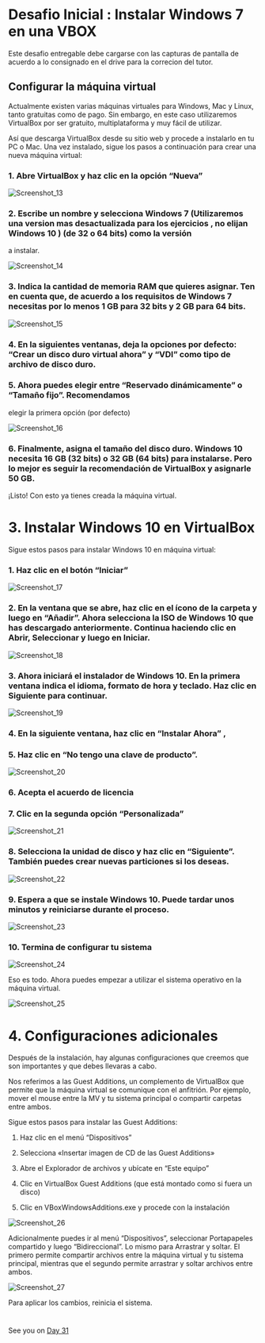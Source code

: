 

# Desafio Inicial : Instalar Windows 7 en una VBOX

Este desafio entregable debe cargarse con las capturas de pantalla de acuerdo a lo consignado en el drive para la correcion del tutor.

## Configurar la máquina virtual

Actualmente existen varias máquinas virtuales para Windows, Mac y Linux, tanto gratuitas como de pago. Sin embargo, en este caso utilizaremos VirtualBox por ser gratuito, multiplataforma y muy fácil de utilizar.

Así que descarga VirtualBox desde su sitio web y procede a instalarlo en tu PC o Mac. Una vez instalado, sigue los pasos a continuación para crear una nueva máquina virtual:

### 1. Abre VirtualBox y haz clic en la opción “Nueva”


![Screenshot_13](https://user-images.githubusercontent.com/96561825/172943248-d849d112-0e9a-4565-85d2-18320eab0ad6.png)



### 2. Escribe un nombre y selecciona Windows 7 (Utilizaremos una version mas desactualizada para los ejercicios , no elijan Windows 10 ) (de 32 o 64 bits) como la versión
a instalar.

![Screenshot_14](https://user-images.githubusercontent.com/96561825/172943310-f05a0d74-320a-427c-95e8-45275a6a1d51.png)

### 3. Indica la cantidad de memoria RAM que quieres asignar. Ten en cuenta que, de acuerdo a los requisitos de Windows 7 necesitas por lo menos 1 GB para 32 bits y 2 GB para 64 bits.


![Screenshot_15](https://user-images.githubusercontent.com/96561825/172943384-c9bd4e30-4093-48a8-8d28-0ea54e2c8373.png)


### 4. En la siguientes ventanas, deja la opciones por defecto: “Crear un disco duro virtual ahora” y “VDI” como tipo de archivo de disco duro.



### 5. Ahora puedes elegir entre “Reservado dinámicamente” o “Tamaño fijo”. Recomendamos
elegir la primera opción (por defecto)

![Screenshot_16](https://user-images.githubusercontent.com/96561825/172943666-472bd6de-8358-4d47-a1a5-4c9ea728d635.png)


### 6. Finalmente, asigna el tamaño del disco duro. Windows 10 necesita 16 GB (32 bits) o 32 GB (64 bits) para instalarse. Pero lo mejor es seguir la recomendación de VirtualBox y asignarle 50 GB.

¡Listo! Con esto ya tienes creada la máquina virtual.

#
#
#



#
# 3. Instalar Windows 10 en VirtualBox

Sigue estos pasos para instalar Windows 10 en máquina virtual:

### 1. Haz clic en el botón “Iniciar”

![Screenshot_17](https://user-images.githubusercontent.com/96561825/172943837-076a31df-e849-4c08-941c-f9ea42f46845.png)


### 2. En la ventana que se abre, haz clic en el ícono de la carpeta y luego en “Añadir”. Ahora selecciona la ISO de Windows 10 que has descargado anteriormente. Continua haciendo clic en Abrir, Seleccionar y luego en Iniciar.



![Screenshot_18](https://user-images.githubusercontent.com/96561825/172943887-509006ac-9fb4-4e6e-a836-78c6f026c243.png)


### 3. Ahora iniciará el instalador de Windows 10. En la primera ventana indica el idioma, formato de hora y teclado. Haz clic en Siguiente para continuar.


![Screenshot_19](https://user-images.githubusercontent.com/96561825/172944021-e7c74cfc-c19d-4ed7-a8d8-c10b13ac97df.png)

### 4. En la siguiente ventana, haz clic en “Instalar Ahora” , 
### 5. Haz clic en “No tengo una clave de producto”.

![Screenshot_20](https://user-images.githubusercontent.com/96561825/172944208-097a419f-28c9-4f6a-a148-6e5e9786a85d.png)

### 6. Acepta el acuerdo de licencia

### 7. Clic en la segunda opción “Personalizada”

![Screenshot_21](https://user-images.githubusercontent.com/96561825/172944329-62b92e2c-be4c-47d3-a4d8-6d58c48d19d9.png)

### 8. Selecciona la unidad de disco y haz clic en “Siguiente”. También puedes crear nuevas particiones si los deseas.


![Screenshot_22](https://user-images.githubusercontent.com/96561825/172944737-c37ecd67-36c3-46c0-a541-29b7156b033d.png)

### 9. Espera a que se instale Windows 10. Puede tardar unos minutos y reiniciarse durante el proceso.

![Screenshot_23](https://user-images.githubusercontent.com/96561825/172944891-db1e1fc4-db7c-45b4-9dd8-5b84d3b0ce9d.png)


### 10. Termina de configurar tu sistema

![Screenshot_24](https://user-images.githubusercontent.com/96561825/172944930-5c76d72c-3f73-4388-a822-32895e33989f.png)

Eso es todo. Ahora puedes empezar a utilizar el sistema operativo en la máquina virtual.


![Screenshot_25](https://user-images.githubusercontent.com/96561825/172945046-c347f512-6413-431f-bcd2-7c2b22dfeebf.png)


#
#

# 4. Configuraciones adicionales


Después de la instalación, hay algunas configuraciones que creemos que son importantes y
que debes llevaras a cabo.

Nos referimos a las Guest Additions, un complemento de VirtualBox que permite que la máquina virtual se comunique con el anfitrión. Por ejemplo, mover el mouse entre la MV y tu sistema principal o compartir carpetas entre ambos. 

Sigue estos pasos para instalar las Guest Additions:

1. Haz clic en el menú “Dispositivos”

2. Selecciona «Insertar imagen de CD de las Guest Additions»

3. Abre el Explorador de archivos y ubícate en “Este equipo”

4. Clic en VirtualBox Guest Additions (que está montado como si fuera un disco)

5. Clic en VBoxWindowsAdditions.exe y procede con la instalación

![Screenshot_26](https://user-images.githubusercontent.com/96561825/172945231-1325a095-fc91-46c4-8297-85cddeba558f.png)


Adicionalmente puedes ir al menú “Dispositivos”, seleccionar Portapapeles compartido y luego “Bidireccional”. Lo mismo para Arrastrar y soltar. El primero permite compartir archivos entre la máquina virtual y tu sistema principal, mientras que el segundo permite arrastrar y soltar archivos entre ambos.

![Screenshot_27](https://user-images.githubusercontent.com/96561825/172945343-0641b655-38d1-49f1-9a97-21d0d4076eb3.png)

Para aplicar los cambios, reinicia el sistema.



#
#
#
#
#


See you on [Day 31](day31.md)
